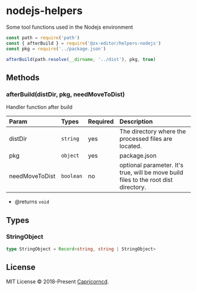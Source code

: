 # nodejs-helpers

Some tool functions used in the Nodejs environment

```js
const path = require('path')
const { afterBuild } = require('@zx-editor/helpers-nodejs')
const pkg = require('../package.json')

afterBuild(path.resolve(__dirname, '../dist'), pkg, true)
```

## Methods

### afterBuild(distDir, pkg, needMoveToDist)

Handler function after build

Param|Types|Required|Description
:--|:--|:--|:--
distDir|`string`|yes|The directory where the processed files are located.
pkg|`object`|yes|package.json
needMoveToDist|`boolean`|no|optional parameter. It's true, will be move build files to the root dist directory.

- @returns `void`

## Types

### StringObject

```ts
type StringObject = Record<string, string | StringObject>
```

## License

MIT License © 2018-Present [Capricorncd](https://github.com/capricorncd).